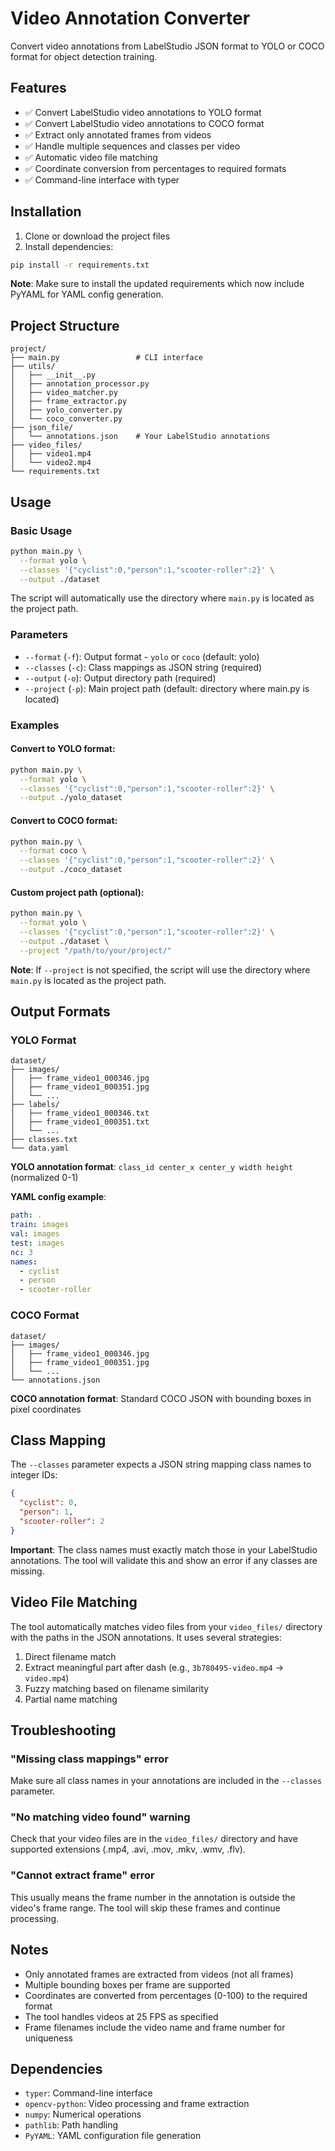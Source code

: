 # Video Annotation Converter

Convert video annotations from LabelStudio JSON format to YOLO or COCO format for object detection training.

## Features

- ✅ Convert LabelStudio video annotations to YOLO format
- ✅ Convert LabelStudio video annotations to COCO format  
- ✅ Extract only annotated frames from videos
- ✅ Handle multiple sequences and classes per video
- ✅ Automatic video file matching
- ✅ Coordinate conversion from percentages to required formats
- ✅ Command-line interface with typer

## Installation

1. Clone or download the project files
2. Install dependencies:

```bash
pip install -r requirements.txt
```

**Note**: Make sure to install the updated requirements which now include PyYAML for YAML config generation.

## Project Structure

```
project/
├── main.py                 # CLI interface
├── utils/
│   ├── __init__.py
│   ├── annotation_processor.py
│   ├── video_matcher.py
│   ├── frame_extractor.py
│   ├── yolo_converter.py
│   └── coco_converter.py
├── json_file/
│   └── annotations.json    # Your LabelStudio annotations
├── video_files/
│   ├── video1.mp4
│   └── video2.mp4
└── requirements.txt
```

## Usage

### Basic Usage

```bash
python main.py \
  --format yolo \
  --classes '{"cyclist":0,"person":1,"scooter-roller":2}' \
  --output ./dataset
```

The script will automatically use the directory where `main.py` is located as the project path.

### Parameters

- `--format` (`-f`): Output format - `yolo` or `coco` (default: yolo)
- `--classes` (`-c`): Class mappings as JSON string (required)
- `--output` (`-o`): Output directory path (required)
- `--project` (`-p`): Main project path (default: directory where main.py is located)

### Examples

#### Convert to YOLO format:
```bash
python main.py \
  --format yolo \
  --classes '{"cyclist":0,"person":1,"scooter-roller":2}' \
  --output ./yolo_dataset
```

#### Convert to COCO format:
```bash
python main.py \
  --format coco \
  --classes '{"cyclist":0,"person":1,"scooter-roller":2}' \
  --output ./coco_dataset
```

#### Custom project path (optional):
```bash
python main.py \
  --format yolo \
  --classes '{"cyclist":0,"person":1,"scooter-roller":2}' \
  --output ./dataset \
  --project "/path/to/your/project/"
```

**Note**: If `--project` is not specified, the script will use the directory where `main.py` is located as the project path.

## Output Formats

### YOLO Format
```
dataset/
├── images/
│   ├── frame_video1_000346.jpg
│   ├── frame_video1_000351.jpg
│   └── ...
├── labels/
│   ├── frame_video1_000346.txt
│   ├── frame_video1_000351.txt
│   └── ...
├── classes.txt
└── data.yaml
```

**YOLO annotation format**: `class_id center_x center_y width height` (normalized 0-1)

**YAML config example**:
```yaml
path: .
train: images
val: images
test: images
nc: 3
names:
  - cyclist
  - person
  - scooter-roller
```

### COCO Format
```
dataset/
├── images/
│   ├── frame_video1_000346.jpg
│   ├── frame_video1_000351.jpg
│   └── ...
└── annotations.json
```

**COCO annotation format**: Standard COCO JSON with bounding boxes in pixel coordinates

## Class Mapping

The `--classes` parameter expects a JSON string mapping class names to integer IDs:

```json
{
  "cyclist": 0,
  "person": 1, 
  "scooter-roller": 2
}
```

**Important**: The class names must exactly match those in your LabelStudio annotations. The tool will validate this and show an error if any classes are missing.

## Video File Matching

The tool automatically matches video files from your `video_files/` directory with the paths in the JSON annotations. It uses several strategies:

1. Direct filename match
2. Extract meaningful part after dash (e.g., `3b780495-video.mp4` → `video.mp4`)
3. Fuzzy matching based on filename similarity
4. Partial name matching

## Troubleshooting

### "Missing class mappings" error
Make sure all class names in your annotations are included in the `--classes` parameter.

### "No matching video found" warning  
Check that your video files are in the `video_files/` directory and have supported extensions (.mp4, .avi, .mov, .mkv, .wmv, .flv).

### "Cannot extract frame" error
This usually means the frame number in the annotation is outside the video's frame range. The tool will skip these frames and continue processing.

## Notes

- Only annotated frames are extracted from videos (not all frames)
- Multiple bounding boxes per frame are supported
- Coordinates are converted from percentages (0-100) to the required format
- The tool handles videos at 25 FPS as specified
- Frame filenames include the video name and frame number for uniqueness

## Dependencies

- `typer`: Command-line interface
- `opencv-python`: Video processing and frame extraction
- `numpy`: Numerical operations
- `pathlib`: Path handling
- `PyYAML`: YAML configuration file generation